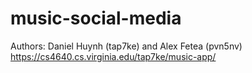 ﻿# music-social-media

Authors: Daniel Huynh (tap7ke) and Alex Fetea (pvn5nv)
https://cs4640.cs.virginia.edu/tap7ke/music-app/
